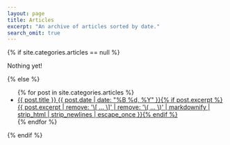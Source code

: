 ```yaml
---
layout: page
title: Articles
excerpt: "An archive of articles sorted by date."
search_omit: true
---
```


{% if site.categories.articles == null %}
  <article>
    <p>Nothing yet!</p>
  </article>
{% else %}
  <ul class="post-list">
  {% for post in site.categories.articles %}
    <li><article><a href="{{ site.url }}{{ post.url }}">{{ post.title }} <span class="entry-date"><time datetime="{{ post.date | date_to_xmlschema }}">{{ post.date | date: "%B %d, %Y" }}</time></span>{% if post.excerpt %} <span class="excerpt">{{ post.excerpt | remove: '\[ ... \]' | remove: '\( ... \)' | markdownify | strip_html | strip_newlines | escape_once }}</span>{% endif %}</a></article></li>
  {% endfor %}
  </ul>
{% endif %}

